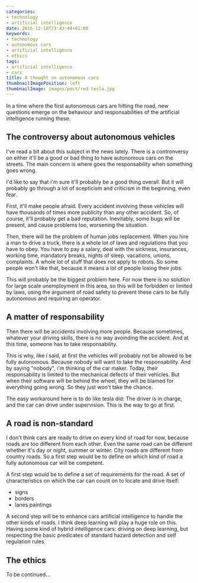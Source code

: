 ```yaml
---
categories:
- technology
- artificial intelligence
date: 2016-12-18T23:43:44+01:00
keywords:
- technology
- autonomous cars
- artificial intelligence
- ethics
tags:
- artificial intelligence
- cars
title: A thought on autonomous cars
thumbnailImagePosition: left
thumbnailImage: images/post/red-tesla.jpg
---
```


In a time where the first autonomous cars are hitting the road,
new questions emerge on the behaviour and responsabilities of
the artificial intelligence running these.
<!-- more /-->

## The controversy about autonomous vehicles

I've read a bit about this subject in the news lately. There is
a contronversy on either it'll be a good or bad thing to have
autonomous cars on the streets. The main concern is where goes
the responsability when something goes wrong.

I'd like to say that i'm sure it'll probably be a good thing overall.
But it will probably go through a lot of scepticism and criticism
in the beginning, even fear.

First, it'll make people afraid. Every accident involving these vehicles
will have thousands of times more publicity than any other accident.
So, of course, it'll probably get a bad reputation. Inevitably, some bugs
will be present, and cause problems too, worsening the situation.

Then, there will be the problem of human jobs replacement. When you hire
a man to drive a truck, there is a whole lot of laws and regulations that
you have to obey. You have to pay a salary, deal with the sickness, insurances,
working time, mandatory breaks, nights of sleep, vacations, unions, complaints.
A whole lot of stuff that does not apply to robots.  So some people won't
like that, because it means a lot of people losing their jobs.

This will probably be the biggest problem here. For now there is no solution for
large scale unemployment in this area, so this will be forbidden or limited
by laws, using the argument of road safety to prevent these cars to be fully
autonomous and requiring an operator.

## A matter of responsability

Then there will be accidents involving more people. Because sometimes,
whatever your driving skills, there is no way avoinding the accident.
And at this time, someone has to take responsability.

This is why, like i said, at first the vehicles will probably not be allowed to
be fully autonomous. Because nobody will want to take the responsability.
And by saying "nobody", i'm thinking of the car maker. Today, their
responsability is limited to the mechanical defects of their vehicles. But
when their software will be behind the wheel,
they will be blamed for everything going wrong.
So they just won't take the chance.

The easy workaround here is to do like tesla did: The driver is in charge,
and the car can drive under supervision. This is the way to go at first.

## A road is non-standard

I don't think cars are ready to drive on every kind of road for now,
because roads are too different from each other. Even the same road
can be different whether it's day or night, summer or winter. City roads
are different from country roads. So a first step would be to define on
which kind of road a fully autonomous car will be competent.

A first step would be to define a set of requirements for the road. A set of
characteristics on which the car can count on to locate and drive itself:

- signs
- borders
- lanes paintings

A second step will be to enhance cars artificial intelligence to handle
the other kinds of roads. I think deep learning will play a huge role on this.
Having some kind of hybrid intelligence cars: driving on deep learning, but
respecting the basic predicates of standard hazard detection and self
regulation rules.

## The ethics

To be continued...

